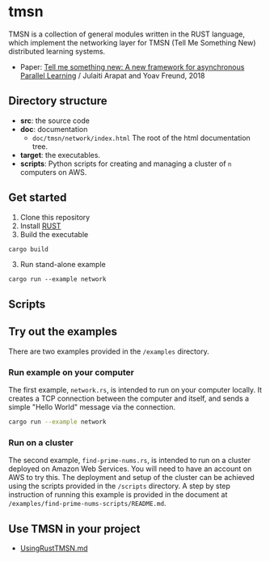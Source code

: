 # tmsn

TMSN is a collection of general modules written in the RUST language, which implement the networking layer for TMSN (Tell Me Something New) distributed learning systems.
* Paper: [Tell me something new: A new framework for asynchronous Parallel Learning](https://arxiv.org/abs/1805.07483) / Julaiti Arapat and Yoav Freund, 2018

## Directory structure 
* **src**: the source code
* **doc**: documentation
   * `doc/tmsn/network/index.html` The root of the html documentation tree.
* **target**: the executables.
* **scripts**: Python scripts for creating and managing a cluster of `n` computers on AWS.


## Get started
1. Clone this repository
2. Install [RUST](https://www.rust-lang.org/en-US/)
2. Build the executable
```bash
cargo build
```
3. Run stand-alone example
```
cargo run --example network
```


## Scripts


## Try out the examples

There are two examples provided in the `/examples` directory.

### Run example on your computer

The first example, `network.rs`, is intended to run on your computer locally.
It creates a TCP connection between the computer and itself, and sends a simple
"Hello World" message via the connection.

```bash
cargo run --example network
```

### Run on a cluster

The second example, `find-prime-nums.rs`, is intended to run on
a cluster deployed on Amazon Web Services. You will need to have an account on AWS to try this.
The deployment and setup of the cluster can be achieved using
the scripts provided in the `/scripts` directory.
A step by step instruction of running this example is provided
in the document at `/examples/find-prime-nums-scripts/README.md`.

## Use TMSN in your project
* [UsingRustTMSN.md](./UsingRustTMSN.md)

